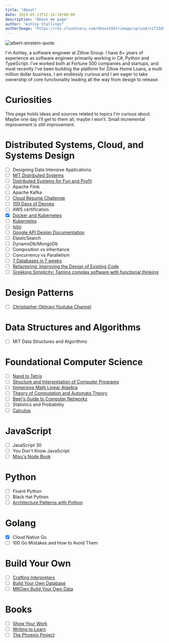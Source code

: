 ```yaml
---
title: "About"
date: 2024-05-13T12:14:34+06:00
description: "About me page"
author: "Ashley Stallings"
authorImage: "https://res.cloudinary.com/dhoazk5kt/image/upload/v1715656155/smallhithere_xh10aq.png"
---
```


![albert-einstein-quote](/portfolio-site/alberteinstein.jpg)

I'm Ashley, a software engineer at Zillow Group. I have 8+ years of experience as software engineer primarily working in C#, Python and TypeScript. I've worked both at Fortune 500 companies and startups, and most recently I've been building the platform for Zillow Home Loans, a multi million dollar business. I am endlessly curious and I am eager to take ownership of core functionality leading all the way from design to release.

# Curiosities

This page holds ideas and sources related to topics I'm curious about. Maybe one day I'll get to them all, maybe I won't. Small incremental improvement is still improvement.

# Distributed Systems, Cloud, and Systems Design

- [ ] Designing Data Intensive Applications
- [ ] [MIT Distributed Systems](https://timothya.com/learning/mit-6.824-distributed-systems/)
- [ ] [Distributed Systems for Fun and Profit](https://book.mixu.net/distsys/)
- [ ] Apache Flink
- [ ] Apache Kafka
- [ ] [Cloud Resume Challenge](https://cloudresumechallenge.dev/)
- [ ] [100 Days of Devops](https://github.com/100daysofdevops)
- [ ] AWS certification
- [x] [Docker and Kubernetes](../blog/devops-primer)
- [ ] [Kubernetes](https://www.edx.org/learn/kubernetes/the-linux-foundation-introduction-to-kubernetes?index=product&queryID=8e28223aaf8c8bfb69de330ce6a84725&position=1&linked_from=autocomplete&c=autocomplete)
- [ ] [Istio](https://www.edx.org/learn/kubernetes/the-linux-foundation-introduction-to-istio?webview=false&campaign=Introduction+to+Istio&source=edx&product_category=course&placement_url=https%3A%2F%2Fwww.edx.org%2Fschool%2Flinuxfoundationx)
- [ ] [Google API Design Documentation](https://cloud.google.com/apis/design/resources)
- [ ] ElasticSearch
- [ ] DynamoDb/MongoDb
- [ ] Composition vs inheritance
- [ ] Concurrency vs Parallelism
- [ ] [7 Databases in 7 weeks](https://www.amazon.com/Seven-Databases-Weeks-Modern-Movement-dp-1680502530/dp/1680502530/ref=dp_ob_title_bk)
- [ ] [Refactoring: Improving the Design of Existing Code](https://www.amazon.com/Refactoring-Improving-Existing-Addison-Wesley-Signature/dp/0134757599/ref=sr_1_2?crid=1KHA6NTXMVQ8I&dib=eyJ2IjoiMSJ9.d5ydIv1vhzDGghLAj8wLkmEhti6uojhM8KI4lTkV9jAY3ky5D6MvkhSE6FBXjGzpr5snn6Y8rnEWzqelSfvUNgwkgiEF4otNN_AtPqousmn0lZmjxibwp4s4FDW6CEtnnBWFMk6w2SRSqlI2-RTjo19rjcRQ-P8NLO_Z0yRyPPxZivZ0sF6_i_NqoFCou5o8U0HCHpv3RC3Ak-yF2sZOGAKsPVv7SC3FNTU3yp3HRkY.ywnSuEhy1Ioqe-ZAG49Y0NR1a9dBokOHXq6QSyWMI08&dib_tag=se&keywords=refactoring&qid=1728389182&sprefix=refactorin%2Caps%2C176&sr=8-2)
- [ ] [Grokking Simplicity: Taming complex software with functional thinking](https://www.amazon.com/Grokking-Simplicity-software-functional-thinking/dp/1617296201)

# Design Patterns

- [ ] [Christopher Okhravi Youtube Channel](https://www.youtube.com/@ChristopherOkhravi)

# Data Structures and Algorithms

- [ ] MIT Data Structures and Algorithms

# Foundational Computer Science

- [ ] [Nand to Tetris](https://www.nand2tetris.org/)
- [ ] [Structure and Interpretation of Computer Programs](https://ocw.mit.edu/courses/6-001-structure-and-interpretation-of-computer-programs-spring-2005/)
- [ ] [Immersive Math Linear Algebra](https://immersivemath.com/ila/index.html)
- [ ] [Theory of Computation and Automata Theory](https://www.youtube.com/playlist?list=PLBlnK6fEyqRgp46KUv4ZY69yXmpwKOIev)
- [ ] [Beej's Guide to Computer Networks](https://beej.us/guide/)
- [ ] Statistics and Probability
- [ ] [Calculus](https://betterexplained.com/guides/calculus/)

# JavaScript

- [ ] JavaScript 30
- [ ] You Don't Know JavaScript
- [ ] [Mixu's Node Book](https://book.mixu.net/node/index.html)

# Python

- [ ] Fluent Python
- [ ] Black Hat Python
- [ ] [Architecture Patterns with Python](https://www.amazon.com/Architecture-Patterns-Python-Domain-Driven-Microservices/dp/1492052205/ref=as_li_ss_tl?keywords=Architecture+Patterns+with+Python&qid=1578941721&sr=8-1&linkCode=sl1&tag=obethetesgoa-20&linkId=485b120d70c0e6234511426b0e8adfc7&language=en_US)

# Golang

- [x] Cloud Native Go
- [ ] 100 Go Mistakes and How to Avoid Them

# Build Your Own

- [ ] [Crafting Interpreters](https://craftinginterpreters.com/)
- [ ] [Build Your Own Database](https://build-your-own.org/database/)
- [ ] [MKOwn Build Your Own Data](https://www.youtube.com/watch?v=5Pc18ge9ohI)

# Books

- [ ] [Show Your Work](https://austinkleon.com/show-your-work/)
- [ ] [Writing to Learn](https://www.amazon.com/Writing-Learn-Write-Clearly-Subject-ebook)
- [ ] [The Phoenix Project](https://www.amazon.com/Phoenix-Project-DevOps-Helping-Business/dp/1942788290)
